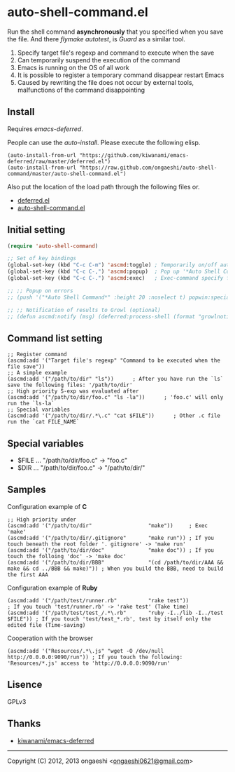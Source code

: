 auto-shell-command.el
=====================

Run the shell command **asynchronously** that you specified when you save the file. 
And there *flymake* *autotest*, is *Guard* as a similar tool.

1. Specify target file's regexp and command to execute when the save
2. Can temporarily suspend the execution of the command
3. Emacs is running on the OS of all work
4. It is possible to register a temporary command disappear restart Emacs
5. Caused by rewriting the file does not occur by external tools, malfunctions of the command disappointing

## Install
Requires *emacs-deferred*.

People can use the *auto-install*. Please execute the following elisp.

```elisp:
(auto-install-from-url "https://github.com/kiwanami/emacs-deferred/raw/master/deferred.el")
(auto-install-from-url "https://raw.github.com/ongaeshi/auto-shell-command/master/auto-shell-command.el")
```

Also put the location of the load path through the following files or.

* [deferred.el](https://raw.github.com/kiwanami/emacs-deferred/master/deferred.el)
* [auto-shell-command.el](https://raw.github.com/ongaeshi/auto-shell-command/master/auto-shell-command.el)

## Initial setting
```elisp:.eamcs.d/init.el
(require 'auto-shell-command)

;; Set of key bindings
(global-set-key (kbd "C-c C-m") 'ascmd:toggle) ; Temporarily on/off auto-shell-command run
(global-set-key (kbd "C-c C-,") 'ascmd:popup)  ; Pop up '*Auto Shell Command*'
(global-set-key (kbd "C-c C-.") 'ascmd:exec)   ; Exec-command specify file name

;; ;; Popup on errors
;; (push '("*Auto Shell Command*" :height 20 :noselect t) popwin:special-display-config)

;; ;; Notification of results to Growl (optional)
;; (defun ascmd:notify (msg) (deferred:process-shell (format "growlnotify -m %s -t emacs" msg))))
```

## Command list setting
```elisp
;; Register command
(ascmd:add '("Target file's regexp" "Command to be executed when the file save"))
;; A simple example
(ascmd:add '("/path/to/dir" "ls"))      ; After you have run the `ls` save the following files: '/path/to/dir'
;; High priority S-exp was evaluated after
(ascmd:add '("/path/to/dir/foo.c" "ls -la"))      ; 'foo.c' will only run the `ls-la`
;; Special variables
(ascmd:add '("/path/to/dir/.*\.c" "cat $FILE"))      ; Other .c file run the `cat FILE_NAME`
```

## Special variables
* $FILE ... "/path/to/dir/foo.c" -> "foo.c"
* $DIR  ... "/path/to/dir/foo.c" -> "/path/to/dir/"

## Samples
Configuration example of **C**

```elisp
;; High priority under
(ascmd:add '("/path/to/dir"                  "make"))     ; Exec 'make'
(ascmd:add '("/path/to/dir/.gitignore"       "make run")) ; If you touch beneath the root folder '. gitignore' -> 'make run'
(ascmd:add '("/path/to/dir/doc"              "make doc")) ; If you touch the folloing 'doc' -> 'make doc'
(ascmd:add '("/path/to/dir/BBB"              "(cd /path/to/dir/AAA && make && cd ../BBB && make)")) ; When you build the BBB, need to build the first AAA
```

Configuration example of **Ruby**

```elisp
(ascmd:add '("/path/test/runner.rb"          "rake test"))                     ; If you touch 'test/runner.rb' -> 'rake test' (Take time)
(ascmd:add '("/path/test/test_/.*\.rb"       "ruby -I../lib -I../test $FILE")) ; If you touch 'test/test_*.rb', test by itself only the edited file (Time-saving)
```

Cooperation with the browser

```elisp
(ascmd:add '("Resources/.*\.js" "wget -O /dev/null http://0.0.0.0:9090/run")) ; If you touch the following: 'Resources/*.js' access to 'http://0.0.0.0:9090/run'
```

## Lisence
GPLv3

## Thanks
- [kiwanami/emacs-deferred](https://github.com/kiwanami/emacs-deferred)

----
Copyright (C) 2012, 2013 ongaeshi <<ongaeshi0621@gmail.com>>
